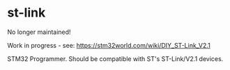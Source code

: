 # st-link

No longer maintained!

Work in progress - see: https://stm32world.com/wiki/DIY_ST-Link_V2.1

STM32 Programmer.  Should be compatible with ST's ST-Link/V2.1 devices.
